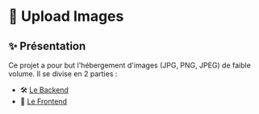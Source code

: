 # 📸 Upload Images

## ✨ Présentation

Ce projet a pour but l'hébergement d'images (JPG, PNG, JPEG) de faible volume. Il se divise en 2 parties :

- 🛠️ [Le Backend](backend/README.md)
- 🎨 [Le Frontend](frontend/README.md)